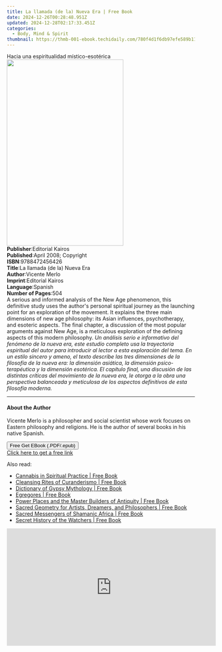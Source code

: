 ```yaml
---
title: La llamada (de la) Nueva Era | Free Book
date: 2024-12-26T00:28:48.951Z
updated: 2024-12-28T02:17:33.451Z
categories:
  - Body, Mind & Spirit
thumbnail: https://thmb-001-ebook.techidaily.com/780f4d1f6db97efe589b11b9a443a01fb5e5874c66786cb1529153d790e5b4c0.jpg
---
```

<main id="book-container">
  <div class="flex flex-col">
    <div class="book-brief flex-1 py-6 px-4 sm:p-6 md:py-10 md:px-8">
      <!-- brief-->
      <div class="book-brief-main">
        Hacia una espiritualidad místico-esotérica
      </div>
    </div>
    <div
      class="book-meta-info flex-1 grid gap-4 col-start-1 col-end-3 row-start-1 sm:mb-6 sm:grid-cols-4 lg:gap-6 lg:col-start-2 lg:row-end-6 lg:row-span-6 lg:mb-0"
    >
      <div
        class="book-meta-info-left place-content-center mt-4 p-4 text-sm leading-6 col-start-2 col-span-2 dark:text-slate-400"
      >
        <img
          class="w-full h-500 object-cover rounded-lg sm:h-255 sm:col-span-2 lg:col-span-full"
          src="https://img-001-ebook.techidaily.com/103f8f2553997a27b14f44844d530e8fd38e4092bf0a26bfea006a8ed1309fdf.jpg"
          alt=""
          width="312"
          height="500"
        />
      </div>
      <div
        class="book-meta-info-right mt-2 col-start-1 row-start-2 col-span-3 self-center"
      >
        <!-- meta data  -->
        <div class="flex flex-col px-4 md:px-8">
          <div class="flex-1">
            <strong>Publisher</strong>:<span class="px-2"
              >Editorial Kairos</span
            >
          </div>
          <div class="flex-1">
            <strong>Published</strong>:<span class="px-2"
              >April 2008; Copyright</span
            >
          </div>
          <div class="flex-1">
            <strong>ISBN</strong>:<span class="px-2">9788472456426</span>
          </div>
          <div class="flex-1">
            <strong>Title</strong>:<span class="px-2"
              >La llamada (de la) Nueva Era</span
            >
          </div>
          <div class="flex-1">
            <strong>Author</strong>:<span class="px-2">Vicente Merlo</span>
          </div>
          <div class="flex-1">
            <strong>Imprint</strong>:<span class="px-2">Editorial Kairos</span>
          </div>
          <div class="flex-1">
            <strong>Language</strong>:<span class="px-2">Spanish</span>
          </div>
          <div class="flex-1">
            <strong>Number of Pages</strong>:<span class="px-2">504</span>
          </div>
        </div>
      </div>
    </div>
    <div class="book-description flex-1 py-6 px-4 sm:p-6 md:py-10 md:px-8">
      <div class="book-description-main">
        <div accordion-content="" id="description">
          A serious and informed analysis of the New Age phenomenon, this
          definitive study uses the author's personal spiritual journey as the
          launching point for an exploration of the movement. It explains the
          three main dimensions of new age philosophy: its Asian influences,
          psychotherapy, and esoteric aspects. The final chapter, a discussion
          of the most popular arguments against New Age, is a meticulous
          exploration of the defining aspects of this modern philosophy.
          <i
            >Un análisis serio e informativo del fenómeno de la nueva era, este
            estudio completo usa la trayectoria espiritual del autor para
            introducir al lector a esta exploración del tema. En un estilo
            sincero y ameno, el texto describe las tres dimensiones de la
            filosofía de la nueva era: la dimensión asiática, la dimensión
            psico-terapéutica y la dimensión esotérica. El capítulo final, una
            discusión de las distintas críticas del movimiento de la nueva era,
            le otorga a la obra una perspectiva balanceada y meticulosa de los
            aspectos definitivos de esta filosofía moderna.</i
          ><br />
        </div>
      </div>
    </div>
    <div class="book-excerpts flex-1 py-6 px-4 sm:p-6 md:py-10 md:px-8">
      <!-- excerpts-->
      <div class="book-excerpts-main">
        <hr />
        <h4 class="placeholder placeholder-heading">
          <span>About the Author</span>
        </h4>
        <p>
          Vicente Merlo is a philosopher and social scientist whose work focuses
          on Eastern philosophy and religions. He is the author of several books
          in his native Spanish.
        </p>
      </div>
    </div>
    <div
      class="book-about-author flex-1 py-6 px-4 sm:p-6 md:py-10 md:px-8"
    ></div>
    <div class="book-free-get flex-1 py-6 px-4 sm:p-6 md:py-10 md:px-8">
      <button
        id="btn-free-get"
        class="bg-blue-500 hover:bg-blue-700 text-white font-bold py-2 px-4 rounded"
      >
        Free Get EBook (.PDF/.epub)
      </button>
      <div id="countdown-display" class="px-2 text-lg mt-2"></div>
      <a
        id="free-link"
        class="hidden bg-blue-500 hover:bg-blue-700 text-white font-bold py-2 px-4 rounded"
        href="https://www.ebooks.com/en-us/book/752706/la-llamada-de-la-nueva-era/vicente-merlo/"
        target="_blank"
        >Click here to get a free link</a
      >
    </div>
    <script>
      let countdownTime = 0;
      let countdownInterval = null;
      document
        .getElementById('btn-free-get')
        .addEventListener('click', startCountdown);
      function startCountdown() {
        countdownTime = new Date().getTime() + 60000 * 3;
        countdownInterval = setInterval(updateCountdown, 1000);
        document.getElementById('btn-free-get').disabled = true;
        document
          .getElementById('btn-free-get')
          .classList.add('bg-gray-500', 'cursor-not-allowed');
      }
      function updateCountdown() {
        let currentTime = new Date().getTime();
        let timeLeft = countdownTime - currentTime;
        let secondsLeft = Math.floor(timeLeft / 1000);
        document.getElementById('countdown-display').innerHTML =
          `Remaining time: ${secondsLeft} seconds.`;
        if (secondsLeft <= 0) {
          clearInterval(countdownInterval);
          document.getElementById('btn-free-get').classList.add('hidden');
          document.getElementById('free-link').classList.remove('hidden');
          document.getElementById('countdown-display').innerHTML = '';
        }
      }
    </script>
  </div>
</main>

<ins class="adsbygoogle"
      style="display:block"
      data-ad-client="ca-pub-7571918770474297"
      data-ad-slot="8358498916"
      data-ad-format="auto"
      data-full-width-responsive="true"></ins>
    

<span class="atpl-alsoreadstyle">Also read:</span>
<div><ul>
<li><a href="https://novels-ebooks.techidaily.com/95917951-9781620556863-cannabis-in-spiritual-practice/"><u>Cannabis in Spiritual Practice | Free Book</u></a></li>
<li><a href="https://novels-ebooks.techidaily.com/95917949-9781591433125-cleansing-rites-of-curanderismo/"><u>Cleansing Rites of Curanderismo | Free Book</u></a></li>
<li><a href="https://novels-ebooks.techidaily.com/95917945-9781620556689-dictionary-of-gypsy-mythology/"><u>Dictionary of Gypsy Mythology | Free Book</u></a></li>
<li><a href="https://novels-ebooks.techidaily.com/95917950-9781620555781-egregores/"><u>Egregores | Free Book</u></a></li>
<li><a href="https://novels-ebooks.techidaily.com/95917947-9781591433149-power-places-and-the-master-builders-of-antiquity/"><u>Power Places and the Master Builders of Antiquity | Free Book</u></a></li>
<li><a href="https://novels-ebooks.techidaily.com/95917952-9781620557020-sacred-geometry-for-artists-dreamers-and-philosophers/"><u>Sacred Geometry for Artists, Dreamers, and Philosophers | Free Book</u></a></li>
<li><a href="https://novels-ebooks.techidaily.com/95917944-9781591432920-sacred-messengers-of-shamanic-africa/"><u>Sacred Messengers of Shamanic Africa | Free Book</u></a></li>
<li><a href="https://novels-ebooks.techidaily.com/95917948-9781591433200-secret-history-of-the-watchers/"><u>Secret History of the Watchers | Free Book</u></a></li>
</ul></div>

<!-- affiliate ads begin -->
<iframe width="560" height="315" src="https://www.youtube.com/embed/PUDdKOsEN74?si=tkZf-KVinjuwmgx9" title="YouTube video player" frameborder="0" allow="accelerometer; autoplay; clipboard-write; encrypted-media; gyroscope; picture-in-picture; web-share" referrerpolicy="strict-origin-when-cross-origin" allowfullscreen></iframe>
<!-- affiliate ads end -->

